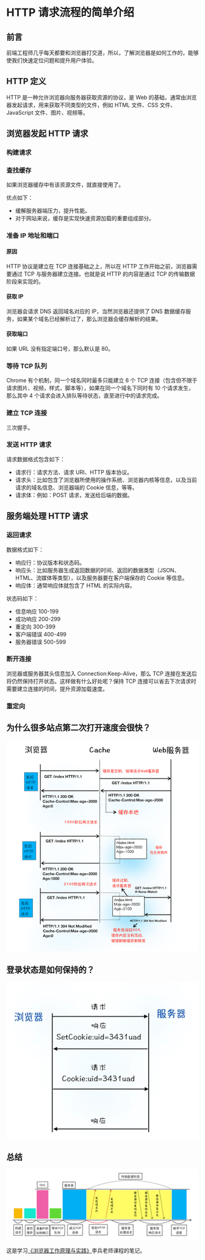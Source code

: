 # HTTP 请求流程的简单介绍

## 前言

前端工程师几乎每天都要和浏览器打交道，所以，了解浏览器是如何工作的，能够使我们快速定位问题和提升用户体验。

## HTTP 定义

HTTP 是一种允许浏览器向服务器获取资源的协议，是 Web 的基础，通常由浏览器发起请求，用来获取不同类型的文件，例如 HTML 文件、CSS 文件、JavaScript 文件、图片、视频等。

## 浏览器发起 HTTP 请求

### 构建请求
### 查找缓存

如果浏览器缓存中有该资源文件，就直接使用了。

优点如下：
- 缓解服务器端压力，提升性能。
- 对于网站来说，缓存是实现快速资源加载的重要组成部分。

### 准备 IP 地址和端口
#### 原因

HTTP 协议是建立在 TCP 连接基础之上，所以在 HTTP 工作开始之前，浏览器需要通过 TCP 与服务器建立连接。也就是说 HTTP 的内容是通过 TCP 的传输数据阶段来实现的。

#### 获取 IP

浏览器会请求 DNS 返回域名对应的 IP，当然浏览器还提供了 DNS 数据缓存服务，如果某个域名已经解析过了，那么浏览器会缓存解析的结果。

#### 获取端口

如果 URL 没有指定端口号，那么默认是 80。

### 等待 TCP 队列

Chrome 有个机制，同一个域名同时最多只能建立 6 个 TCP 连接（包含但不限于请求图片、视频，样式，脚本等），如果在同一个域名下同时有 10 个请求发生，那么其中 4 个请求会进入排队等待状态，直至进行中的请求完成。

### 建立 TCP 连接

三次握手。

### 发送 HTTP 请求

请求数据格式包含如下：
- 请求行：请求方法、请求 URI、HTTP 版本协议。
- 请求头：比如包含了浏览器所使用的操作系统、浏览器内核等信息，以及当前请求的域名信息、浏览器端的 Cookie 信息，等等。
- 请求体：例如：POST 请求，发送给后端的数据。

## 服务端处理 HTTP 请求

### 返回请求

数据格式如下：
- 响应行：协议版本和状态码。
- 响应头：比如服务器生成返回数据的时间、返回的数据类型（JSON、HTML、流媒体等类型），以及服务器要在客户端保存的 Cookie 等信息。
- 响应体：通常响应体就包含了 HTML 的实际内容。

状态码如下：
- 信息响应 100-199
- 成功响应 200-299
- 重定向 300-399
- 客户端错误 400-499
- 服务器错误 500-599

### 断开连接

浏览器或服务器其头信息加入 Connection:Keep-Alive，那么 TCP 连接在发送后将仍然保持打开状态。这样做有什么好处呢？保持 TCP 连接可以省去下次请求时需要建立连接的时间，提升资源加载速度。

### 重定向

## 为什么很多站点第二次打开速度会很快？

![图片1](../../assets/browser/browser_1.png)
## 登录状态是如何保持的？

![图片2](../../assets/browser/browser_2.png)
## 总结

![图片3](../../assets/browser/browser_3.png)

这是学习[《浏览器工作原理与实践》](https://time.geekbang.org/column/intro/216)李兵老师课程的笔记。